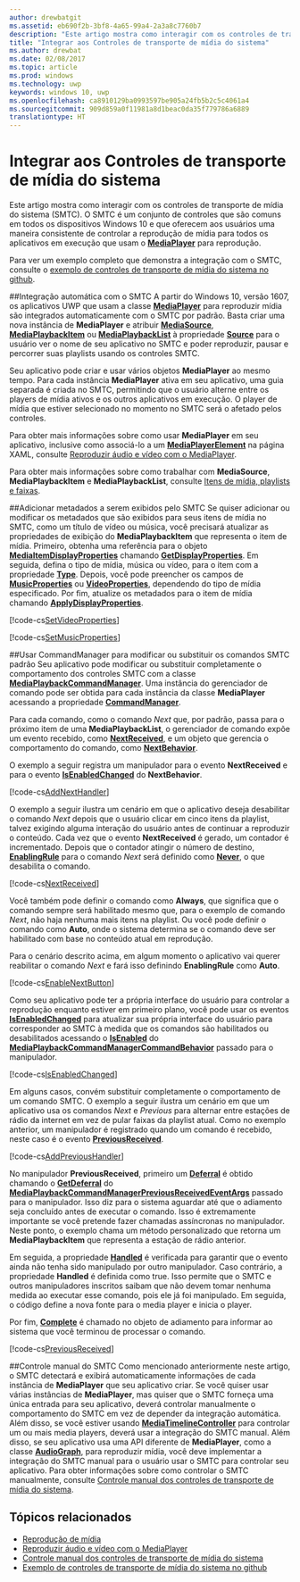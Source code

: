 ```yaml
---
author: drewbatgit
ms.assetid: eb690f2b-3bf8-4a65-99a4-2a3a8c7760b7
description: "Este artigo mostra como interagir com os controles de transporte de mídia do sistema."
title: "Integrar aos Controles de transporte de mídia do sistema"
ms.author: drewbat
ms.date: 02/08/2017
ms.topic: article
ms.prod: windows
ms.technology: uwp
keywords: windows 10, uwp
ms.openlocfilehash: ca8910129ba0993597be905a24fb5b2c5c4061a4
ms.sourcegitcommit: 909d859a0f11981a8d1beac0da35f779786a6889
translationtype: HT
---
```

# <a name="integrate-with-the-system-media-transport-controls"></a>Integrar aos Controles de transporte de mídia do sistema

Este artigo mostra como interagir com os controles de transporte de mídia do sistema (SMTC). O SMTC é um conjunto de controles que são comuns em todos os dispositivos Windows 10 e que oferecem aos usuários uma maneira consistente de controlar a reprodução de mídia para todos os aplicativos em execução que usam o [**MediaPlayer**](https://msdn.microsoft.com/library/windows/apps/Windows.Media.Playback.MediaPlayer) para reprodução.

Para ver um exemplo completo que demonstra a integração com o SMTC, consulte o [exemplo de controles de transporte de mídia do sistema no github](https://github.com/Microsoft/Windows-universal-samples/tree/dev/Samples/SystemMediaTransportControls).
                    
##<a name="automatic-integration-with-smtc"></a>Integração automática com o SMTC
A partir do Windows 10, versão 1607, os aplicativos UWP que usam a classe [**MediaPlayer**](https://msdn.microsoft.com/library/windows/apps/Windows.Media.Playback.MediaPlayer) para reproduzir mídia são integrados automaticamente com o SMTC por padrão. Basta criar uma nova instância de **MediaPlayer** e atribuir [**MediaSource**](https://msdn.microsoft.com/library/windows/apps/Windows.Media.Core.MediaSource), [**MediaPlaybackItem**](https://msdn.microsoft.com/library/windows/apps/Windows.Media.Playback.MediaPlaybackItem) ou [**MediaPlaybackList**](https://msdn.microsoft.com/library/windows/apps/Windows.Media.Playback.MediaPlaybackList) à propriedade [**Source**](https://msdn.microsoft.com/library/windows/apps/Windows.Media.Playback.MediaPlayer.Source) para o usuário ver o nome de seu aplicativo no SMTC e poder reproduzir, pausar e percorrer suas playlists usando os controles SMTC. 

Seu aplicativo pode criar e usar vários objetos **MediaPlayer** ao mesmo tempo. Para cada instância **MediaPlayer** ativa em seu aplicativo, uma guia separada é criada no SMTC, permitindo que o usuário alterne entre os players de mídia ativos e os outros aplicativos em execução. O player de mídia que estiver selecionado no momento no SMTC será o afetado pelos controles.

Para obter mais informações sobre como usar **MediaPlayer** em seu aplicativo, inclusive como associá-lo a um [**MediaPlayerElement**](https://msdn.microsoft.com/library/windows/apps/Windows.UI.Xaml.Controls.MediaPlayerElement) na página XAML, consulte [Reproduzir áudio e vídeo com o MediaPlayer](play-audio-and-video-with-mediaplayer.md). 

Para obter mais informações sobre como trabalhar com **MediaSource**, **MediaPlaybackItem** e **MediaPlaybackList**, consulte [Itens de mídia, playlists e faixas](media-playback-with-mediasource.md).

##<a name="add-metadata-to-be-displayed-by-the-smtc"></a>Adicionar metadados a serem exibidos pelo SMTC
Se quiser adicionar ou modificar os metadados que são exibidos para seus itens de mídia no SMTC, como um título de vídeo ou música, você precisará atualizar as propriedades de exibição do **MediaPlaybackItem** que representa o item de mídia. Primeiro, obtenha uma referência para o objeto [**MediaItemDisplayProperties**](https://msdn.microsoft.com/library/windows/apps/Windows.Media.Playback.MediaItemDisplayProperties) chamando [**GetDisplayProperties**](https://msdn.microsoft.com/library/windows/apps/Windows.Media.Playback.MediaPlaybackItem.GetDisplayProperties). Em seguida, defina o tipo de mídia, música ou vídeo, para o item com a propriedade [**Type**](https://msdn.microsoft.com/library/windows/apps/Windows.Media.Playback.MediaItemDisplayProperties.Type). Depois, você pode preencher os campos de [**MusicProperties**](https://msdn.microsoft.com/library/windows/apps/Windows.Media.Playback.MediaItemDisplayProperties.MusicProperties) ou [**VideoProperties**](https://msdn.microsoft.com/library/windows/apps/Windows.Media.Playback.MediaItemDisplayProperties.VideoProperties), dependendo do tipo de mídia especificado. Por fim, atualize os metadados para o item de mídia chamando [**ApplyDisplayProperties**](https://msdn.microsoft.com/library/windows/apps/mt489923).

[!code-cs[SetVideoProperties](./code/MediaSource_RS1/cs/MainPage.xaml.cs#SnippetSetVideoProperties)]

[!code-cs[SetMusicProperties](./code/MediaSource_RS1/cs/MainPage.xaml.cs#SnippetSetMusicProperties)]

##<a name="use-commandmanager-to-modify-or-override-the-default-smtc-commands"></a>Usar CommandManager para modificar ou substituir os comandos SMTC padrão
Seu aplicativo pode modificar ou substituir completamente o comportamento dos controles SMTC com a classe [**MediaPlaybackCommandManager**](https://msdn.microsoft.com/library/windows/apps/Windows.Media.Playback.MediaPlaybackCommandManager). Uma instância do gerenciador de comando pode ser obtida para cada instância da classe **MediaPlayer** acessando a propriedade [**CommandManager**](https://msdn.microsoft.com/library/windows/apps/Windows.Media.Playback.MediaPlayer.CommandManager).

Para cada comando, como o comando *Next* que, por padrão, passa para o próximo item de uma **MediaPlaybackList**, o gerenciador de comando expõe um evento recebido, como [**NextReceived**](https://msdn.microsoft.com/library/windows/apps/Windows.Media.Playback.MediaPlaybackCommandManager.NextReceived), e um objeto que gerencia o comportamento do comando, como [**NextBehavior**](https://msdn.microsoft.com/library/windows/apps/Windows.Media.Playback.MediaPlaybackCommandManager.NextBehavior). 

O exemplo a seguir registra um manipulador para o evento **NextReceived** e para o evento [**IsEnabledChanged**](https://msdn.microsoft.com/library/windows/apps/Windows.Media.Playback.MediaPlaybackCommandManagerCommandBehavior.IsEnabledChanged) do **NextBehavior**.

[!code-cs[AddNextHandler](./code/SMTC_RS1/cs/MainPage.xaml.cs#SnippetAddNextHandler)]

O exemplo a seguir ilustra um cenário em que o aplicativo deseja desabilitar o comando *Next* depois que o usuário clicar em cinco itens da playlist, talvez exigindo alguma interação do usuário antes de continuar a reproduzir o conteúdo. Cada vez que o evento **NextReceived** é gerado, um contador é incrementado. Depois que o contador atingir o número de destino, [**EnablingRule**](https://msdn.microsoft.com/library/windows/apps/Windows.Media.Playback.MediaPlaybackCommandManagerCommandBehavior.EnablingRule) para o comando *Next* será definido como [**Never**](https://msdn.microsoft.com/library/windows/apps/Windows.Media.Playback.MediaCommandEnablingRule), o que desabilita o comando. 

[!code-cs[NextReceived](./code/SMTC_RS1/cs/MainPage.xaml.cs#SnippetNextReceived)]

Você também pode definir o comando como **Always**, que significa que o comando sempre será habilitado mesmo que, para o exemplo de comando *Next*, não haja nenhuma mais itens na playlist. Ou você pode definir o comando como **Auto**, onde o sistema determina se o comando deve ser habilitado com base no conteúdo atual em reprodução.

Para o cenário descrito acima, em algum momento o aplicativo vai querer reabilitar o comando *Next* e fará isso definindo **EnablingRule** como **Auto**.

[!code-cs[EnableNextButton](./code/SMTC_RS1/cs/MainPage.xaml.cs#SnippetEnableNextButton)]

Como seu aplicativo pode ter a própria interface do usuário para controlar a reprodução enquanto estiver em primeiro plano, você pode usar os eventos [**IsEnabledChanged**](https://msdn.microsoft.com/library/windows/apps/Windows.Media.Playback.MediaPlaybackCommandManagerCommandBehavior.IsEnabledChanged) para atualizar sua própria interface do usuário para corresponder ao SMTC à medida que os comandos são habilitados ou desabilitados acessando o [**IsEnabled**](https://msdn.microsoft.com/library/windows/apps/Windows.Media.Playback.MediaPlaybackCommandManagerCommandBehavior.IsEnabled) do [**MediaPlaybackCommandManagerCommandBehavior**](https://msdn.microsoft.com/library/windows/apps/Windows.Media.Playback.MediaPlaybackCommandManagerCommandBehavior) passado para o manipulador.

[!code-cs[IsEnabledChanged](./code/SMTC_RS1/cs/MainPage.xaml.cs#SnippetIsEnabledChanged)]

Em alguns casos, convém substituir completamente o comportamento de um comando SMTC. O exemplo a seguir ilustra um cenário em que um aplicativo usa os comandos *Next* e *Previous* para alternar entre estações de rádio da internet em vez de pular faixas da playlist atual. Como no exemplo anterior, um manipulador é registrado quando um comando é recebido, neste caso é o evento [**PreviousReceived**](https://msdn.microsoft.com/library/windows/apps/Windows.Media.Playback.MediaPlaybackCommandManager.PreviousReceived).

[!code-cs[AddPreviousHandler](./code/SMTC_RS1/cs/MainPage.xaml.cs#SnippetAddPreviousHandler)]

No manipulador **PreviousReceived**, primeiro um [**Deferral**](https://msdn.microsoft.com/library/windows/apps/Windows.Foundation.Deferral) é obtido chamando o [**GetDeferral**](https://msdn.microsoft.com/library/windows/apps/Windows.Media.Playback.MediaPlaybackCommandManagerPreviousReceivedEventArgs.GetDeferral) do [**MediaPlaybackCommandManagerPreviousReceivedEventArgs**](https://msdn.microsoft.com/library/windows/apps/Windows.Media.Playback.MediaPlaybackCommandManagerPreviousReceivedEventArgs) passado para o manipulador. Isso diz para o sistema aguardar até que o adiamento seja concluído antes de executar o comando. Isso é extremamente importante se você pretende fazer chamadas assíncronas no manipulador. Neste ponto, o exemplo chama um método personalizado que retorna um **MediaPlaybackItem** que representa a estação de rádio anterior.

Em seguida, a propriedade [**Handled**](https://msdn.microsoft.com/library/windows/apps/Windows.Media.Playback.MediaPlaybackCommandManagerPreviousReceivedEventArgs.Handled) é verificada para garantir que o evento ainda não tenha sido manipulado por outro manipulador. Caso contrário, a propriedade **Handled** é definida como true. Isso permite que o SMTC e outros manipuladores inscritos saibam que não devem tomar nenhuma medida ao executar esse comando, pois ele já foi manipulado. Em seguida, o código define a nova fonte para o media player e inicia o player.

Por fim, [**Complete**](https://msdn.microsoft.com/library/windows/apps/Windows.Foundation.Deferral.Complete) é chamado no objeto de adiamento para informar ao sistema que você terminou de processar o comando.

[!code-cs[PreviousReceived](./code/SMTC_RS1/cs/MainPage.xaml.cs#SnippetPreviousReceived)]
                 
##<a name="manual-control-of-the-smtc"></a>Controle manual do SMTC
Como mencionado anteriormente neste artigo, o SMTC detectará e exibirá automaticamente informações de cada instância de **MediaPlayer** que seu aplicativo criar. Se você quiser usar várias instâncias de **MediaPlayer**, mas quiser que o SMTC forneça uma única entrada para seu aplicativo, deverá controlar manualmente o comportamento do SMTC em vez de depender da integração automática. Além disso, se você estiver usando [**MediaTimelineController**](https://msdn.microsoft.com/library/windows/apps/Windows.Media.MediaTimelineController) para controlar um ou mais media players, deverá usar a integração do SMTC manual. Além disso, se seu aplicativo usa uma API diferente de **MediaPlayer**, como a classe [**AudioGraph**](https://msdn.microsoft.com/library/windows/apps/Windows.Media.Audio.AudioGraph), para reproduzir mídia, você deve implementar a integração do SMTC manual para o usuário usar o SMTC para controlar seu aplicativo. Para obter informações sobre como controlar o SMTC manualmente, consulte [Controle manual dos controles de transporte de mídia do sistema](system-media-transport-controls.md).



## <a name="related-topics"></a>Tópicos relacionados
* [Reprodução de mídia](media-playback.md)
* [Reproduzir áudio e vídeo com o MediaPlayer](play-audio-and-video-with-mediaplayer.md)
* [Controle manual dos controles de transporte de mídia do sistema](system-media-transport-controls.md)
* [Exemplo de controles de transporte de mídia do sistema no github](https://github.com/Microsoft/Windows-universal-samples/tree/dev/Samples/SystemMediaTransportControls)
 

 




